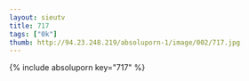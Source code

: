 ```yaml
--- 
layout: sieutv
title: 717
tags: ["0k"]
thumb: http://94.23.248.219/absoluporn-1/image/002/717.jpg
---
```

{% include absoluporn key="717" %} 
